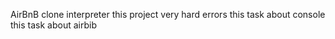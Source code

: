 AirBnB clone interpreter
this project very hard errors
this task about console
this task about airbib

